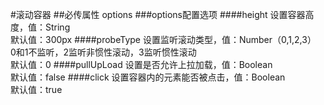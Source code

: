 #滚动容器
##必传属性
options
###options配置选项
####height
设置容器高度，值：String     
默认值：300px
####probeType
设置监听滚动类型，值：Number（0,1,2,3）        
0和1不监听，2监听非惯性滚动，3监听惯性滚动       
默认值：0
####pullUpLoad
设置是否允许上拉加载，值：Boolean        
默认值：false
####click
设置容器内的元素能否被点击，值：Boolean     
默认值：true
